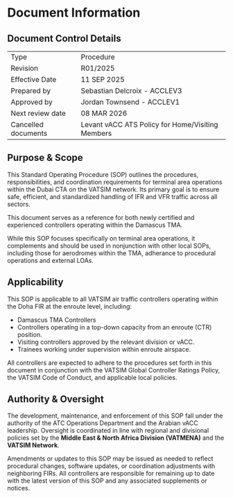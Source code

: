 # Document Information

## Document Control Details

|                     |                                                  |
| ------------------- | ------------------------------------------------ |
| Type                | Procedure                                        |
| Revision            | R01/2025                                         |
| Effective Date      | 11 SEP 2025                                      |
| Prepared by         | Sebastian Delcroix - ACCLEV3                     |
| Approved by         | Jordan Townsend - ACCLEV1                        |
| Next review date    | 08 MAR 2026                                      |
| Cancelled documents | Levant vACC ATS Policy for Home/Visiting Members |

## Purpose & Scope

This Standard Operating Procedure (SOP) outlines the procedures, responsibilities, and coordination requirements for terminal area operations within the Dubai CTA on the VATSIM network. Its primary goal is to ensure safe, efficient, and standardized handling of IFR and VFR traffic across all sectors.

This document serves as a reference for both newly certified and experienced controllers operating within the Damascus TMA.

While this SOP focuses specifically on terminal area operations, it complements and should be used in nonjunction with other local SOPs, including those for aerodromes within the TMA, adherance to procedural operations and external LOAs.

## Applicability
This SOP is applicable to all VATSIM air traffic controllers operating within the Doha FIR at the enroute level, including:

- Damascus TMA Controllers
- Controllers operating in a top-down capacity from an enroute (CTR) position.
- Visiting controllers approved by the relevant division or vACC.
- Trainees working under supervision within enroute airspace.

All controllers are expected to adhere to the procedures set forth in this document in conjunction with the VATSIM Global Controller Ratings Policy, the VATSIM Code of Conduct, and applicable local policies.

## Authority & Oversight
The development, maintenance, and enforcement of this SOP fall under the authority of the ATC Operations Department and the Arabian vACC leadership. Oversight is coordinated in line with regional and divisional policies set by the **Middle East & North Africa Division (VATMENA)** and the **VATSIM Network**.

Amendments or updates to this SOP may be issued as needed to reflect procedural changes, software updates, or coordination adjustments with neighboring FIRs. All controllers are responsible for remaining up to date with the latest version of this SOP and any associated supplements or notices.